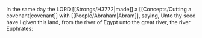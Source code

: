 In the same day the LORD [[Strongs/H3772\|made]] a [[Concepts/Cutting a covenant\|covenant]] with [[People/Abraham\|Abram]], saying, Unto thy seed have I given this land, from the river of Egypt unto the great river, the river Euphrates:
